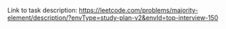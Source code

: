 Link to task description: https://leetcode.com/problems/majority-element/description/?envType=study-plan-v2&envId=top-interview-150

